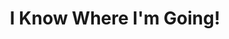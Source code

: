 ---
title: "I Know Where I'm Going!"
year: 1945
rating: 4
stars: "★★★★"
rewatched: false
permalink: "i-know-where-im-going"
watched_on: 2024-06-03
---